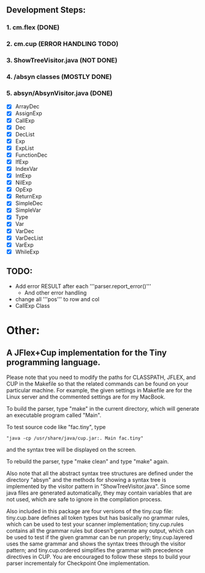 
## Development Steps:
### 1. cm.flex (DONE)
### 2. cm.cup (ERROR HANDLING TODO)
### 3. ShowTreeVisitor.java  (NOT DONE)
### 4. /absyn classes (MOSTLY DONE)
### 5. absyn/AbsynVisitor.java (DONE)
 
 - [x]  ArrayDec
 - [x]  AssignExp
 - [x]  CallExp
 - [x]  Dec
 - [x]  DecList
 - [x]  Exp
 - [x]  ExpList
 - [x]  FunctionDec
 - [x]  IfExp
 - [x]  IndexVar
 - [x]  IntExp
 - [x]  NilExp
 - [x]  OpExp
 - [x]  ReturnExp
 - [x]  SimpleDec
 - [x]  SimpleVar
 - [x]  Type
 - [x]  Var
 - [x]  VarDec
 - [x]  VarDecList
 - [x]  VarExp
 - [x]  WhileExp

## TODO: 
- Add error RESULT after each '''parser.report_error()'''
  - And other error handling
- change all '''pos''' to row and col
- CallExp Class

# Other: 

## A JFlex+Cup implementation for the Tiny programming language.

  Please note that you need to modify the paths for CLASSPATH, JFLEX, and CUP in 
the Makefile so that the related commands can be found on your particular 
machine.  For example, the given settings in Makefile are for the Linux 
server and the commented settings are for my MacBook.

  To build the parser, type "make" in the current directory, which will 
generate an executable program called "Main".

  To test source code like "fac.tiny", type 

    "java -cp /usr/share/java/cup.jar:. Main fac.tiny" 

and the syntax tree will be displayed on the screen.

  To rebuild the parser, type "make clean" and type "make" again.

  Also note that all the abstract syntax tree structures are defined under
the directory "absyn" and the methods for showing a syntax tree is implemented
by the visitor pattern in "ShowTreeVisitor.java".  Since some java files are 
generated automatically, they may contain variables that are not used, which 
are safe to ignore in the compilation process.

  Also included in this package are four versions of the tiny.cup file: tiny.cup.bare
defines all token types but has basically no grammar rules, which can be used to test 
your scanner implementation; tiny.cup.rules contains all the grammar rules but doesn't
generate any output, which can be used to test if the given grammar can be run properly;
tiny.cup.layered uses the same grammar and shows the syntax trees through the visitor
pattern; and tiny.cup.ordered simplifies the grammar with precedence directives in CUP.
You are encouraged to follow these steps to build your parser incrementaly for Checkpoint
One implementation.
